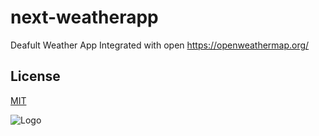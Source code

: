 
# next-weatherapp

Deafult Weather App Integrated with open https://openweathermap.org/


## License

[MIT](https://choosealicense.com/licenses/mit/)


![Logo](https://cdn.discordapp.com/attachments/1260340815150973094/1262768080594010132/image.png?ex=6697cbeb&is=66967a6b&hm=e5470b94ee55ddd10bcbd907eb7c8f5f564bf25b3fe15f8e2209cd294c977ea1&)

